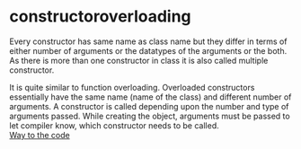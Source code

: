 # constructoroverloading
Every constructor has same name as class name but they differ in terms of either number of arguments or the datatypes of the arguments or the both.
As there is more than one constructor in class it is also called multiple constructor.<br/>

It is quite similar to function overloading.
Overloaded constructors essentially have the same name (name of the class) and different number of arguments.
A constructor is called depending upon the number and type of arguments passed.
While creating the object, arguments must be passed to let compiler know, which constructor needs to be called.<br/>
[Way to the code](https://github.com/ASTHA193/constructoroverloading/blob/master/constructoroverloading)
